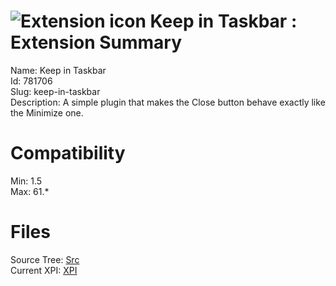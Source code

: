 # ![Extension icon](https://addons.thunderbird.net/user-media/addon_icons/781/781706-64.png?modified=1486563621) Keep in Taskbar : Extension Summary

Name: Keep in Taskbar  
Id: 781706  
Slug: keep-in-taskbar  
Description: A simple plugin that makes the Close button behave exactly like the Minimize one.
  

# Compatibility
Min: 1.5  
Max: 61.*  

# Files

Source Tree: [Src](C:/Dev/Thunderbird/ThunderKdB/xall/x60/781706-keep-in-taskbar/src)  
Current XPI: [XPI](C:/Dev/Thunderbird/ThunderKdB/xall/x60/781706-keep-in-taskbar/xpi)  



